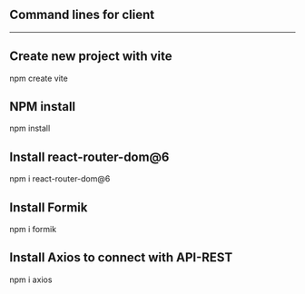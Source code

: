 ## Command lines for client 
----------------------------------

## Create new project with vite
npm create vite

## NPM install
npm install

## Install react-router-dom@6

npm i react-router-dom@6

## Install Formik
npm i formik

## Install Axios to connect with API-REST
npm i axios
